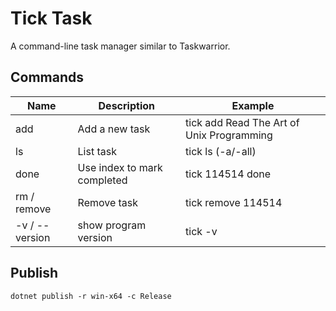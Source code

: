 # Tick Task

A command-line task manager similar to Taskwarrior.

## Commands

| Name           | Description                 | Example                                   |
| -------------- | --------------------------- | ----------------------------------------- |
| add            | Add a new task              | tick add Read The Art of Unix Programming |
| ls             | List task                   | tick ls (-a/-all)                         |
| done           | Use index to mark completed | tick 114514 done                          |
| rm / remove    | Remove task                 | tick remove 114514                        |
| -v / --version | show program version        | tick -v                                   |

## Publish

```shell
dotnet publish -r win-x64 -c Release
```
